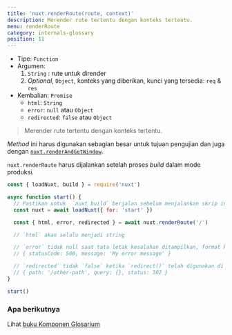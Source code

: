```yaml
---
title: 'nuxt.renderRoute(route, context)'
description: Merender rute tertentu dengan konteks tertentu.
menu: renderRoute
category: internals-glossary
position: 11
---
```


- Tipe: `Function`
- Argumen:
  1. `String` : rute untuk dirender
  2. _Optional_, `Object`, konteks yang diberikan, kunci yang tersedia: `req` & `res`
- Kembalian: `Promise`
  - `html`: `String`
  - `error`: `null` atau `Object`
  - `redirected`: `false` atau `Object`

> Merender rute tertentu dengan konteks tertentu.

*Method* ini harus digunakan sebagian besar untuk tujuan pengujian dan juga dengan [`nuxt.renderAndGetWindow`](/guides/internals-glossary/nuxt-render-and-get-window).

<base-alert>

`nuxt.renderRoute` harus dijalankan setelah proses _build_ dalam mode produksi.

</base-alert>

```js
const { loadNuxt, build } = require('nuxt')

async function start() {
  // Pastikan untuk  `nuxt build` berjalan sebelum menjalankan skrip init
  const nuxt = await loadNuxt({ for: 'start' })

  const { html, error, redirected } = await nuxt.renderRoute('/')

  // `html` akan selalu menjadi string

  // `error` tidak null saat tata letak kesalahan ditampilkan, format kesalahannya adalah:
  // { statusCode: 500, message: 'My error message' }

  // `redirected` tidak `false` ketika `redirect()` telah digunakan di `asyncData()` atau `fetch()`
  // { path: '/other-path', query: {}, status: 302 }
}

start()
```

### Apa berikutnya

<base-alert type="next">

Lihat [buku Komponen Glosarium](/guides/components-glossary/pages-fetch)

</base-alert>

